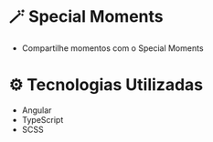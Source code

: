 # 🪄 Special Moments

- Compartilhe momentos com o Special Moments

# ⚙️ Tecnologias Utilizadas

- Angular
- TypeScript
- SCSS
